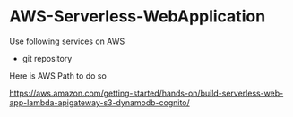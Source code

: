 # AWS-Serverless-WebApplication


Use following services on AWS 

- git repository 

Here is AWS Path to do so 

https://aws.amazon.com/getting-started/hands-on/build-serverless-web-app-lambda-apigateway-s3-dynamodb-cognito/
